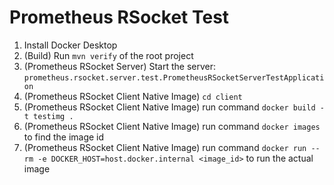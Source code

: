 # Prometheus RSocket Test

1. Install Docker Desktop
2. (Build) Run `mvn verify` of the root project
3. (Prometheus RSocket Server) Start the server: `prometheus.rsocket.server.test.PrometheusRSocketServerTestApplication`
4. (Prometheus RSocket Client Native Image) `cd client`
5. (Prometheus RSocket Client Native Image) run command `docker build -t testimg .`
6. (Prometheus RSocket Client Native Image) run command `docker images` to find the image id
7. (Prometheus RSocket Client Native Image) run command `docker run --rm -e DOCKER_HOST=host.docker.internal <image_id>` to run the actual image
